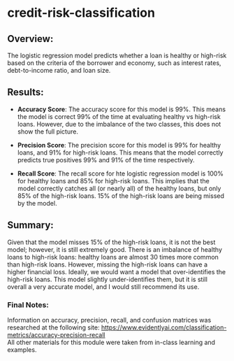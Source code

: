 # credit-risk-classification

## Overview:
The logistic regression model predicts whether a loan is healthy or high-risk based on the criteria of the borrower and economy, such as interest rates, debt-to-income ratio, and loan size. 

## Results:
- **Accuracy Score**: The accuracy score for this model is 99%. This means the model is correct 99% of the time at evaluating healthy vs high-risk loans. However, due to the imbalance of the two classes, this does not show the full picture.

- **Precision Score**: The precision score for this model is 99% for healthy loans, and 91% for high-risk loans. This means that the model correctly predicts true positives 99% and 91% of the time respectively.  

- **Recall Score**: The recall score for hte logistic regression model is 100% for healthy loans and 85% for high-risk loans. This implies that the model correctly catches all (or nearly all) of the healthy loans, but only 85% of the high-risk loans. 15% of the high-risk loans are being missed by the model. 

## Summary:
Given that the model misses 15% of the high-risk loans, it is not the best model; however, it is still extremely good. There is an imbalance of healthy loans to high-risk loans: healthy loans are almost 30 times more common than high-risk loans. However, missing the high-risk loans can have a higher financial loss. Ideally, we would want a model that over-identifies the high-risk loans. This model slightly under-identifies them, but it is still overall a very accurate model, and I would still recommend its use. 

### Final Notes:
Information on accuracy, precision, recall, and confusion matrices was researched at the following site: https://www.evidentlyai.com/classification-metrics/accuracy-precision-recall <br>
All other materials for this module were taken from in-class learning and examples. 
